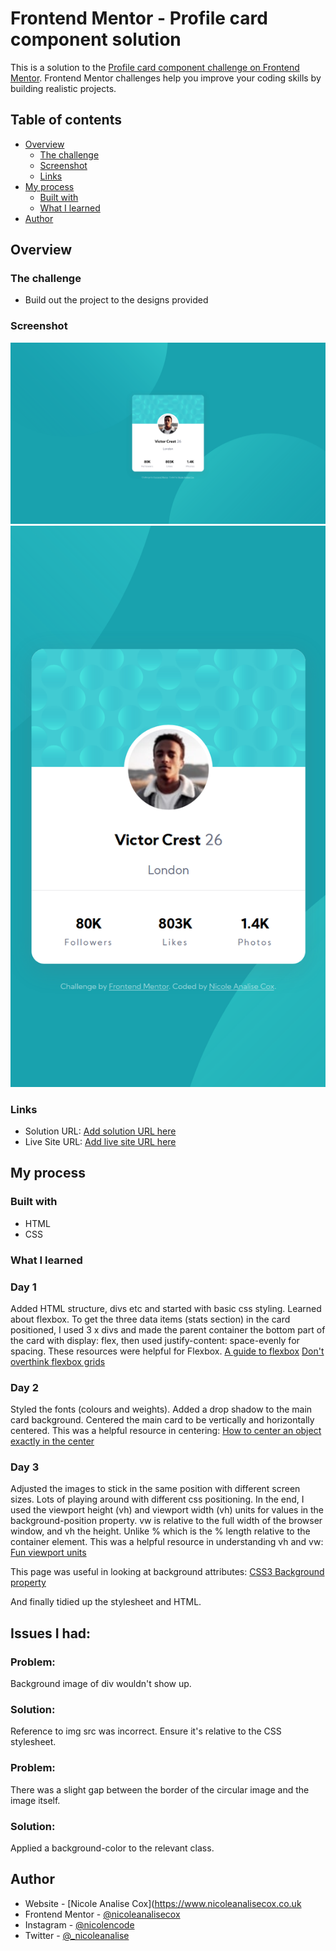 # Frontend Mentor - Profile card component solution

This is a solution to the [Profile card component challenge on Frontend Mentor](https://www.frontendmentor.io/challenges/profile-card-component-cfArpWshJ). Frontend Mentor challenges help you improve your coding skills by building realistic projects. 

## Table of contents

- [Overview](#overview)
  - [The challenge](#the-challenge)
  - [Screenshot](#screenshot)
  - [Links](#links)
- [My process](#my-process)
  - [Built with](#built-with)
  - [What I learned](#what-i-learned)
- [Author](#author)


## Overview

### The challenge

- Build out the project to the designs provided

### Screenshot

![Desktop](screenshot-desktop.png)
![Mobile](screenshot-mobile.png)


### Links

- Solution URL: [Add solution URL here](https://your-solution-url.com)
- Live Site URL: [Add live site URL here](https://your-live-site-url.com)

## My process

### Built with

- HTML
- CSS

### What I learned

### Day 1
Added HTML structure, divs etc and started with basic css styling. Learned about flexbox. 
To get the three data items (stats section) in the card positioned, I used 3 x divs and made the parent container the bottom part of the card with display: flex, then used justify-content: space-evenly for spacing. 
These resources were helpful for Flexbox.
[A guide to flexbox](https://css-tricks.com/snippets/css/a-guide-to-flexbox/)
[Don't overthink flexbox grids](https://css-tricks.com/dont-overthink-flexbox-grids/)

### Day 2 
Styled the fonts (colours and weights). Added a drop shadow to the main card background. 
Centered the main card to be vertically and horizontally centered. 
This was a helpful resource in centering: 
[How to center an object exactly in the center](https://css-tricks.com/quick-css-trick-how-to-center-an-object-exactly-in-the-center/)

### Day 3
Adjusted the images to stick in the same position with different screen sizes. Lots of playing around with different css positioning. In the end, I used the viewport height (vh) and viewport width (vh) units for values in the background-position property. 
vw is relative to the full width of the browser window, and vh the height. Unlike % which is the % length relative to the container element. 
This was a helpful resource in understanding vh and vw:
[Fun viewport units](https://css-tricks.com/fun-viewport-units/ )

This page was useful in looking at background attributes:
[CSS3 Background property](https://www.w3schools.com/cssref/css3_pr_background.asp)

And finally tidied up the stylesheet and HTML. 

## Issues I had:
### Problem:
Background image of div wouldn't show up. 
### Solution:
Reference to img src was incorrect. Ensure it's relative to the CSS stylesheet. 

### Problem:
There was a slight gap between the border of the circular image and the image itself.
### Solution:
Applied a background-color to the relevant class. 



## Author

- Website - [Nicole Analise Cox](https://www.nicoleanalisecox.co.uk
- Frontend Mentor - [@nicoleanalisecox](https://www.frontendmentor.io/profile/nicoleanalisecox)
- Instagram - [@nicolencode](https://www.instagram.com/nicolencode_)
- Twitter - [@_nicoleanalise](https://www.twitter.com/_nicoleanalise_)


